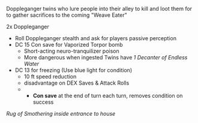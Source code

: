 Doppleganger twins who lure people into their alley to kill and loot them for to gather sacrifices to the coming "Weave Eater"


2x Doppleganger

- Roll Doppleganger stealth and ask for players passive perception
- DC 15 Con save for Vaporized Torpor bomb
	- Short-acting neuro-tranquilizer poison
	- More dangerous when ingested
Twins have *1 Decanter of Endless Water*
- DC 13 for freezing (Use blue light for condition)
	- 10 ft speed reduction
	- disadvantage on DEX Saves & Attack Rolls
	- - **Con save** at the end of turn each turn, removes condition on success

*Rug of Smothering inside entrance to house*

